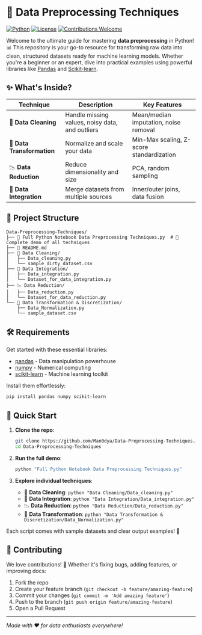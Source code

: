 # 🚀 Data Preprocessing Techniques

[![Python](https://img.shields.io/badge/Python-3.7+-blue.svg)](https://www.python.org/)
[![License](https://img.shields.io/badge/License-MIT-green.svg)](LICENSE)
[![Contributions Welcome](https://img.shields.io/badge/Contributions-Welcome-brightgreen.svg)](https://github.com/Man0dya/Data-Preprocessing-Techniques/pulls)

Welcome to the ultimate guide for mastering **data preprocessing** in Python! 📊 This repository is your go-to resource for transforming raw data into clean, structured datasets ready for machine learning models. Whether you're a beginner or an expert, dive into practical examples using powerful libraries like [Pandas](https://pandas.pydata.org/) and [Scikit-learn](https://scikit-learn.org/).

## ✨ What's Inside?

| Technique | Description | Key Features |
|-----------|-------------|--------------|
| 🧹 **Data Cleaning** | Handle missing values, noisy data, and outliers | Mean/median imputation, noise removal |
| 🔄 **Data Transformation** | Normalize and scale your data | Min-Max scaling, Z-score standardization |
| 📉 **Data Reduction** | Reduce dimensionality and size | PCA, random sampling |
| 🔗 **Data Integration** | Merge datasets from multiple sources | Inner/outer joins, data fusion |

## 📁 Project Structure

```
Data-Preprocessing-Techniques/
├── 📄 Full Python Notebook Data Preprocessing Techniques.py  # 🎯 Complete demo of all techniques
├── 📖 README.md
├── 🧹 Data Cleaning/
│   ├── Data_cleaning.py
│   └── sample_dirty_dataset.csv
├── 🔗 Data Integration/
│   ├── Data_integration.py
│   └── Dataset_for_data_integration.py
├── 📉 Data Reduction/
│   ├── Data_reduction.py
│   └── Dataset_for_data_reduction.py
└── 🔄 Data Transformation & Discretization/
    ├── Data_Normalization.py
    └── sample_dataset.csv
```

## 🛠️ Requirements

Get started with these essential libraries:

- [pandas](https://pandas.pydata.org/) - Data manipulation powerhouse
- [numpy](https://numpy.org/) - Numerical computing
- [scikit-learn](https://scikit-learn.org/) - Machine learning toolkit

Install them effortlessly:

```bash
pip install pandas numpy scikit-learn
```

## 🚀 Quick Start

1. **Clone the repo**:
   ```bash
   git clone https://github.com/Man0dya/Data-Preprocessing-Techniques.git
   cd Data-Preprocessing-Techniques
   ```

2. **Run the full demo**:
   ```bash
   python "Full Python Notebook Data Preprocessing Techniques.py"
   ```

3. **Explore individual techniques**:
   - 🧹 **Data Cleaning**: `python "Data Cleaning/Data_cleaning.py"`
   - 🔗 **Data Integration**: `python "Data Integration/Data_integration.py"`
   - 📉 **Data Reduction**: `python "Data Reduction/Data_reduction.py"`
   - 🔄 **Data Transformation**: `python "Data Transformation & Discretization/Data_Normalization.py"`

Each script comes with sample datasets and clear output examples! 🎉

## 🤝 Contributing

We love contributions! 🌟 Whether it's fixing bugs, adding features, or improving docs:

1. Fork the repo
2. Create your feature branch (`git checkout -b feature/amazing-feature`)
3. Commit your changes (`git commit -m 'Add amazing feature'`)
4. Push to the branch (`git push origin feature/amazing-feature`)
5. Open a Pull Request

---

*Made with ❤️ for data enthusiasts everywhere!*
